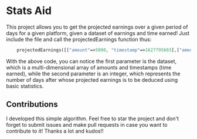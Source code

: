 # Stats Aid
This project allows you to get the projected earnings over a given period of days for a given platform, given a dataset of earnings and time earned!
Just include the file and call the projectedEarnings function thus:

```php
    projectedEarnings([["amount"=>5000, "timestamp"=>1627795603],["amount"=>6000, "timestamp"=>1627799203],["amount"=>6000, "timestamp"=>1627810003],["amount"=>6000, "timestamp"=>1627813603],["amount"=>6000, "timestamp"=>1627817203],["amount"=>6000, "timestamp"=>1627824403]], 30);
```

With the above code, you can notice the first parameter is the dataset, which is a multi-dimensional array of amounts and timestamps (time earned), while the second parameter is an integer, which represents the number of days after whose projected earnings is to be deduced using basic statistics.

## Contributions
I developed this simple algorithm. Feel free to star the project and don't forget to submit issues and make pull requests in case you want to contribute to it!
Thanks a lot and kudos!!